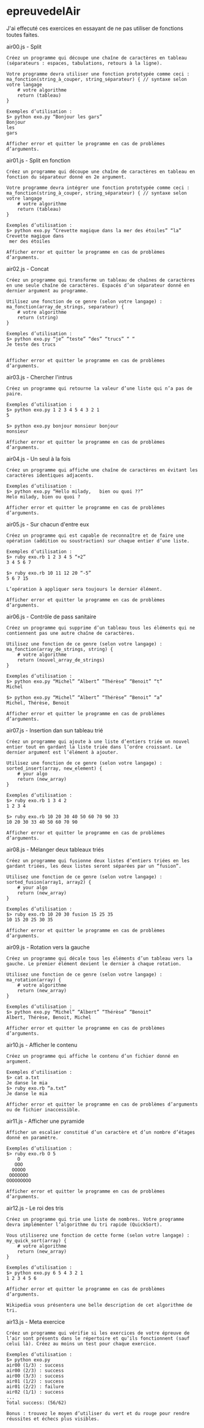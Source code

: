 # epreuvedelAir
J'ai effecuté ces exercices en essayant de ne pas utiliser de fonctions toutes faites.

air00.js - Split

    Créez un programme qui découpe une chaîne de caractères en tableau (séparateurs : espaces, tabulations, retours à la ligne).
    
    Votre programme devra utiliser une fonction prototypée comme ceci :
    ma_fonction(string_à_couper, string_séparateur) { // syntaxe selon votre langage
    	# votre algorithme
    	return (tableau)
    }
    
    Exemples d’utilisation :
    $> python exo.py “Bonjour les gars”
    Bonjour
    les
    gars
    
    Afficher error et quitter le programme en cas de problèmes d’arguments.
    

air01.js - Split en fonction

    Créez un programme qui découpe une chaîne de caractères en tableau en fonction du séparateur donné en 2e argument.
    
    Votre programme devra intégrer une fonction prototypée comme ceci :
    ma_fonction(string_à_couper, string_séparateur) { // syntaxe selon votre langage
    	# votre algorithme
    	return (tableau)
    }
    
    Exemples d’utilisation :
    $> python exo.py “Crevette magique dans la mer des étoiles” “la”
    Crevette magique dans 
     mer des étoiles
    
    Afficher error et quitter le programme en cas de problèmes d’arguments.


air02.js - Concat

    Créez un programme qui transforme un tableau de chaînes de caractères en une seule chaîne de caractères. Espacés d’un séparateur donné en dernier argument au programme.
    
    Utilisez une fonction de ce genre (selon votre langage) :
    ma_fonction(array_de_strings, separateur) {
    	# votre algorithme
    	return (string)
    }
    
    Exemples d’utilisation :
    $> python exo.py “je” “teste” “des” “trucs” “ “
    Je teste des trucs
    
    
    Afficher error et quitter le programme en cas de problèmes d’arguments.


air03.js - Chercher l'intrus

    Créez un programme qui retourne la valeur d’une liste qui n’a pas de paire.
    
    Exemples d’utilisation :
    $> python exo.py 1 2 3 4 5 4 3 2 1
    5
    
    $> python exo.py bonjour monsieur bonjour
    monsieur
    
    Afficher error et quitter le programme en cas de problèmes d’arguments.


air04.js - Un seul à la fois
    
    Créez un programme qui affiche une chaîne de caractères en évitant les caractères identiques adjacents.
    
    Exemples d’utilisation :
    $> python exo.py “Hello milady,   bien ou quoi ??”
    Helo milady, bien ou quoi ?
    
    Afficher error et quitter le programme en cas de problèmes d’arguments.


air05.js - Sur chacun d'entre eux

    Créez un programme qui est capable de reconnaître et de faire une opération (addition ou soustraction) sur chaque entier d’une liste.
    
    Exemples d’utilisation :
    $> ruby exo.rb 1 2 3 4 5 “+2”
    3 4 5 6 7
    
    $> ruby exo.rb 10 11 12 20 “-5”
    5 6 7 15
    
    L’opération à appliquer sera toujours le dernier élément.
    
    Afficher error et quitter le programme en cas de problèmes d’arguments.


air06.js - Contrôle de pass sanitaire

    Créez un programme qui supprime d’un tableau tous les éléments qui ne contiennent pas une autre chaîne de caractères.
    
    Utilisez une fonction de ce genre (selon votre langage) :
    ma_fonction(array_de_strings, string) {
    	# votre algorithme
    	return (nouvel_array_de_strings)
    }
    
    Exemples d’utilisation :
    $> python exo.py “Michel” “Albert” “Thérèse” “Benoit” “t”
    Michel
    
    $> python exo.py “Michel” “Albert” “Thérèse” “Benoit” “a”
    Michel, Thérèse, Benoit
    
    Afficher error et quitter le programme en cas de problèmes d’arguments.


air07.js - Insertion dan sun tableau trié

    Créez un programme qui ajoute à une liste d’entiers triée un nouvel entier tout en gardant la liste triée dans l’ordre croissant. Le dernier argument est l’élément à ajouter.
    
    Utilisez une fonction de ce genre (selon votre langage) :
    sorted_insert(array, new_element) {
    	# your algo
    	return (new_array)
    }
    
    Exemples d’utilisation :
    $> ruby exo.rb 1 3 4 2
    1 2 3 4
    
    $> ruby exo.rb 10 20 30 40 50 60 70 90 33
    10 20 30 33 40 50 60 70 90
    
    Afficher error et quitter le programme en cas de problèmes d’arguments.


air08.js - Mélanger deux tableaux triés
    
    Créez un programme qui fusionne deux listes d’entiers triées en les gardant triées, les deux listes seront séparées par un “fusion”.
    
    Utilisez une fonction de ce genre (selon votre langage) :
    sorted_fusion(array1, array2) {
    	# your algo
    	return (new_array)
    }
    
    Exemples d’utilisation :
    $> ruby exo.rb 10 20 30 fusion 15 25 35
    10 15 20 25 30 35
    
    Afficher error et quitter le programme en cas de problèmes d’arguments.


air09.js - Rotation vers la gauche
    
    Créez un programme qui décale tous les éléments d’un tableau vers la gauche. Le premier élément devient le dernier à chaque rotation.
    
    Utilisez une fonction de ce genre (selon votre langage) :
    ma_rotation(array) {
    	# votre algorithme
    	return (new_array)
    }
    
    Exemples d’utilisation :
    $> python exo.py “Michel” “Albert” “Thérèse” “Benoit”
    Albert, Thérèse, Benoit, Michel
    
    Afficher error et quitter le programme en cas de problèmes d’arguments.


air10.js - Afficher le contenu
    
    Créez un programme qui affiche le contenu d’un fichier donné en argument.
    
    Exemples d’utilisation :
    $> cat a.txt
    Je danse le mia
    $> ruby exo.rb “a.txt”
    Je danse le mia
    
    Afficher error et quitter le programme en cas de problèmes d’arguments ou de fichier inaccessible.


air11.js - Afficher une pyramide
    
    Afficher un escalier constitué d’un caractère et d’un nombre d’étages donné en paramètre.
    
    Exemples d’utilisation :
    $> ruby exo.rb O 5
        O
       OOO
      OOOOO
     OOOOOOO
    OOOOOOOOO
    
    Afficher error et quitter le programme en cas de problèmes d’arguments.


air12.js - Le roi des tris

    Créez un programme qui trie une liste de nombres. Votre programme devra implémenter l’algorithme du tri rapide (QuickSort).
    
    Vous utiliserez une fonction de cette forme (selon votre langage) :
    my_quick_sort(array) {
    	# votre algorithme
    	return (new_array)
    }
    
    Exemples d’utilisation :
    $> python exo.py 6 5 4 3 2 1
    1 2 3 4 5 6
    
    Afficher error et quitter le programme en cas de problèmes d’arguments.
    
    Wikipedia vous présentera une belle description de cet algorithme de tri.


air13.js - Meta exercice

    Créez un programme qui vérifie si les exercices de votre épreuve de l’air sont présents dans le répertoire et qu’ils fonctionnent (sauf celui là). Créez au moins un test pour chaque exercice.
    
    Exemples d’utilisation :
    $> python exo.py
    air00 (1/3) : success
    air00 (2/3) : success
    air00 (3/3) : success
    air01 (1/2) : success
    air01 (2/2) : failure
    air02 (1/1) : success
    ... 
    Total success: (56/62)
    
    Bonus : trouvez le moyen d’utiliser du vert et du rouge pour rendre réussites et échecs plus visibles.
